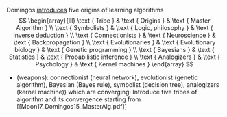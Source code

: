 Domingos [introduces](https://en.wikipedia.org/wiki/The_Master_Algorithm) five origins of learning algorithms $$
\begin{array}{lll}
\text { Tribe } & \text { Origins } & \text { Master Algorithm } \\
\text { Symbolists } & \text { Logic, philosophy } & \text { Inverse deduction } \\
\text { Connectionists } & \text { Neuroscience } & \text { Backpropagation } \\
\text { Evolutionaries } & \text { Evolutionary biology } & \text { Genetic programming } \\
\text { Bayesians } & \text { Statistics } & \text { Probabilistic inference } \\
\text { Analogizers } & \text { Psychology } & \text { Kernel machines }
\end{array}
$$
- (weapons): connectionist (neural network), evolutionist (genetic algorithm), Bayesian (Bayes rule), symbolist (decision tree), analogizers (kernel machine)) which are converging: Introduce five tribes of algorithm and its convergence starting from [[Moon17_Domingos15_MasterAlg.pdf]]  
 